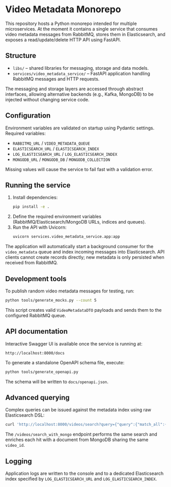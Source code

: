 # Video Metadata Monorepo

This repository hosts a Python monorepo intended for multiple microservices. At the moment it contains a single service that consumes video metadata messages from RabbitMQ, stores them in Elasticsearch, and exposes a read/update/delete HTTP API using FastAPI.

## Structure

- `libs/` – shared libraries for messaging, storage and data models.
- `services/video_metadata_service/` – FastAPI application handling RabbitMQ messages and HTTP requests.

The messaging and storage layers are accessed through abstract interfaces, allowing alternative backends (e.g., Kafka, MongoDB) to be injected without changing service code.

## Configuration

Environment variables are validated on startup using Pydantic settings. Required variables:

- `RABBITMQ_URL` / `VIDEO_METADATA_QUEUE`
- `ELASTICSEARCH_URL` / `ELASTICSEARCH_INDEX`
- `LOG_ELASTICSEARCH_URL` / `LOG_ELASTICSEARCH_INDEX`
- `MONGODB_URL` / `MONGODB_DB` / `MONGODB_COLLECTION`

Missing values will cause the service to fail fast with a validation error.

## Running the service

1. Install dependencies:
   ```bash
   pip install -e .
   ```
2. Define the required environment variables (RabbitMQ/Elasticsearch/MongoDB URLs, indices and queues).
3. Run the API with Uvicorn:
   ```bash
   uvicorn services.video_metadata_service.app:app
   ```

The application will automatically start a background consumer for the `video_metadata` queue and index incoming messages into Elasticsearch. API clients cannot create records directly; new metadata is only persisted when received from RabbitMQ.

## Development tools

To publish random video metadata messages for testing, run:

```bash
python tools/generate_mocks.py --count 5
```

This script creates valid `VideoMetadataDTO` payloads and sends them to the configured RabbitMQ queue.

## API documentation

Interactive Swagger UI is available once the service is running at:

```
http://localhost:8000/docs
```

To generate a standalone OpenAPI schema file, execute:

```bash
python tools/generate_openapi.py
```

The schema will be written to `docs/openapi.json`.

## Advanced querying

Complex queries can be issued against the metadata index using raw Elasticsearch DSL:

```bash
curl 'http://localhost:8000/videos/search?query={"query":{"match_all":{}}}'
```

The `/videos/search_with_mongo` endpoint performs the same search and enriches each hit with a document from MongoDB sharing the same `video_id`.

## Logging

Application logs are written to the console and to a dedicated Elasticsearch index specified by `LOG_ELASTICSEARCH_URL` and `LOG_ELASTICSEARCH_INDEX`.
